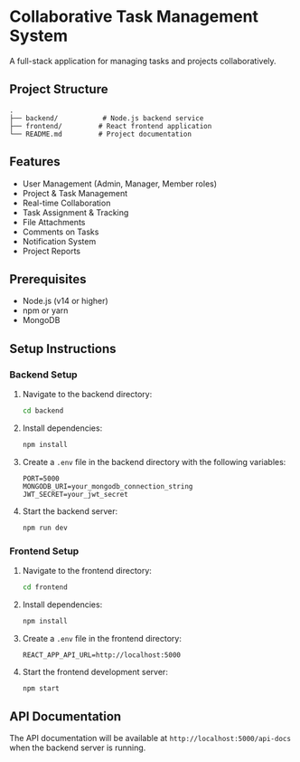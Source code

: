# Collaborative Task Management System

A full-stack application for managing tasks and projects collaboratively.

## Project Structure

```
.
├── backend/           # Node.js backend service
├── frontend/         # React frontend application
└── README.md         # Project documentation
```

## Features

- User Management (Admin, Manager, Member roles)
- Project & Task Management
- Real-time Collaboration
- Task Assignment & Tracking
- File Attachments
- Comments on Tasks
- Notification System
- Project Reports

## Prerequisites

- Node.js (v14 or higher)
- npm or yarn
- MongoDB

## Setup Instructions

### Backend Setup

1. Navigate to the backend directory:

   ```bash
   cd backend
   ```

2. Install dependencies:

   ```bash
   npm install
   ```

3. Create a `.env` file in the backend directory with the following variables:

   ```
   PORT=5000
   MONGODB_URI=your_mongodb_connection_string
   JWT_SECRET=your_jwt_secret
   ```

4. Start the backend server:
   ```bash
   npm run dev
   ```

### Frontend Setup

1. Navigate to the frontend directory:

   ```bash
   cd frontend
   ```

2. Install dependencies:

   ```bash
   npm install
   ```

3. Create a `.env` file in the frontend directory:

   ```
   REACT_APP_API_URL=http://localhost:5000
   ```

4. Start the frontend development server:
   ```bash
   npm start
   ```

## API Documentation

The API documentation will be available at `http://localhost:5000/api-docs` when the backend server is running.
